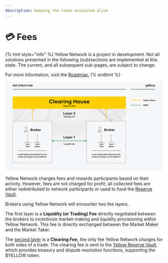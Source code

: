 ```yaml
---
description: Keeping the token ecosystem alive
---
```


# 💳 Fees

{% hint style="info" %}
Yellow Network is a project in development. Not all solutions presented in the following (sub)sections are implemented at this state. The current, and all subsequent sub-pages, are subject to change.

For more information, visit the [Roadmap.](../../about/roadmap.md)
{% endhint %}

![](<../../.gitbook/assets/Fee Structure (1).png>)

Yellow Network charges fees and rewards participants based on their activity. However, fees are not charged for profit; all collected fees are either redistributed to network participants or used to fund the [Reserve Vault](../yellow-reserve-vault.md).

Brokers using Yellow Network will encounter two fee layers.

The first layer is a **Liquidity (or Trading) Fee** directly negotiated between the brokers to incentivize market-making and liquidity provisioning within Yellow Network. This fee is directly exchanged between the Market Maker and the Market Taker.&#x20;

The [second layer](clearing-fee.md) is a **Clearing Fee,** the only fee Yellow Network charges for both sides of a trade. The clearing fee is sent to the [Yellow Reserve Vault](../yellow-reserve-vault.md), which provides treasury and dispute resolution functions, supporting the $YELLOW token.
